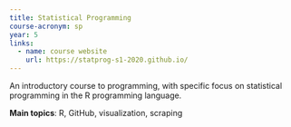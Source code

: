 ```yaml
---
title: Statistical Programming
course-acronym: sp
year: 5
links:
  - name: course website
    url: https://statprog-s1-2020.github.io/
---
```


An introductory course to programming, with specific focus on statistical programming in the R programming language.

**Main topics**: R, GitHub, visualization, scraping